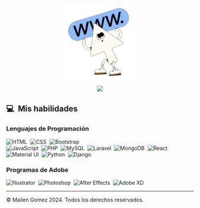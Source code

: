 <div align=center>
  <img src="./animacion.png" alt="Animación retro cursor" height="200">
</div>

<p align="center">
  <a href="https://github.com/DenverCoder1/readme-typing-svg"><img src="https://readme-typing-svg.herokuapp.com?font=Time+New+Roman&color=%23ffffff&size=25&center=true&vCenter=true&width=600&height=100&lines=Hola!+Soy+Mailen+Gomez;Diseñadora+y+Programadora+Web"></a>
</p>

## 💻 &nbsp;Mis habilidades

### Lenguajes de Programación

![HTML](https://img.shields.io/badge/-HTML-05122A?style=flat&logo=HTML5)&nbsp;
![CSS](https://img.shields.io/badge/-CSS-05122A?style=flat&logo=CSS3&logoColor=1572B6)&nbsp;
![Bootstrap](https://img.shields.io/badge/-Bootstrap-05122A?style=flat&logo=bootstrap&logoColor=563D7C)\
![JavaScript](https://img.shields.io/badge/-JavaScript-05122A?style=flat&logo=javascript)&nbsp;
![PHP](https://img.shields.io/badge/-PHP-05122A?style=flat&logo=php)&nbsp;
![MySQL](https://img.shields.io/badge/-MySQL-05122A?style=flat&logo=mysql)&nbsp;
![Laravel](https://img.shields.io/badge/-Laravel-05122A?style=flat&logo=laravel)&nbsp;
![MongoDB](https://img.shields.io/badge/-MongoDB-05122A?style=flat&logo=mongodb)&nbsp;
![React](https://img.shields.io/badge/-React-05122A?style=flat&logo=react)&nbsp;
![Material UI](https://img.shields.io/badge/-Material_UI-05122A?style=flat&logo=mui)&nbsp;
![Python](https://img.shields.io/badge/-Python-05122A?style=flat&logo=python)&nbsp;
![Django](https://img.shields.io/badge/-Django-05122A?style=flat&logo=django&logoColor=092E20)&nbsp;

### Programas de Adobe

![Illustrator](https://img.shields.io/badge/-Illustrator-05122A?style=flat&logo=adobe-illustrator)&nbsp;
![Photoshop](https://img.shields.io/badge/-Photoshop-05122A?style=flat&logo=adobe-photoshop)&nbsp;
![After Effects](https://img.shields.io/badge/-After_Effects-05122A?style=flat&logo=adobe-after-effects)&nbsp;
![Adobe XD](https://img.shields.io/badge/-Adobe_XD-05122A?style=flat&logo=adobe-xd)&nbsp;

------

<p>&copy; Mailen Gomez 2024. Todos los derechos reservados.</p>
